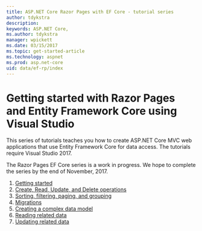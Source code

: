 ```yaml
---
title: ASP.NET Core Razor Pages with EF Core - tutorial series
author: tdykstra
description: 
keywords: ASP.NET Core,
ms.author: tdykstra
manager: wpickett
ms.date: 03/15/2017
ms.topic: get-started-article
ms.technology: aspnet
ms.prod: asp.net-core
uid: data/ef-rp/index
---
```

# Getting started with Razor Pages and Entity Framework Core using Visual Studio

This series of tutorials teaches you how to create ASP.NET Core MVC web applications that use Entity Framework Core for data access. The tutorials require Visual Studio 2017.

The Razor Pages EF Core series is a work in progress. We hope to complete the series by the end of November, 2017.

1. [Getting started](xref:data/ef-rp/intro)
1. [Create, Read, Update, and Delete operations](xref:data/ef-rp/crud)
1. [Sorting, filtering, paging, and grouping](xref:data/ef-rp/sort-filter-page)
1. [Migrations](xref:data/ef-rp/migrations)
1. [Creating a complex data model](xref:data/ef-rp/complex-data-model)
1. [Reading related data](xref:data/ef-mvc/read-related-data)
1. [Updating related data](xref:data/ef-rp/update-related-data)